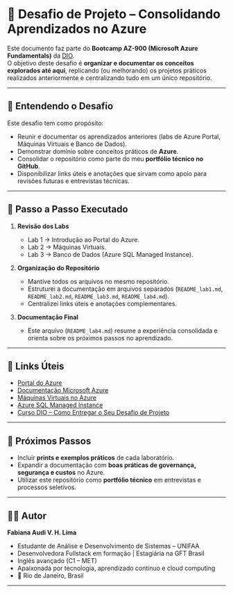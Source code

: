 # 🚀 Desafio de Projeto – Consolidando Aprendizados no Azure

Este documento faz parte do **Bootcamp AZ-900 (Microsoft Azure Fundamentals)** da [DIO](https://dio.me).  
O objetivo deste desafio é **organizar e documentar os conceitos explorados até aqui**, replicando (ou melhorando) os projetos práticos realizados anteriormente e centralizando tudo em um único repositório.

---

## 📖 Entendendo o Desafio

Este desafio tem como propósito:  

- Reunir e documentar os aprendizados anteriores (labs de Azure Portal, Máquinas Virtuais e Banco de Dados).  
- Demonstrar domínio sobre conceitos práticos de **Azure**.  
- Consolidar o repositório como parte do meu **portfólio técnico no GitHub**.  
- Disponibilizar links úteis e anotações que sirvam como apoio para revisões futuras e entrevistas técnicas.  

---

## 📝 Passo a Passo Executado

1. **Revisão dos Labs**  
   - Lab 1 → Introdução ao Portal do Azure.  
   - Lab 2 → Máquinas Virtuais.  
   - Lab 3 → Banco de Dados (Azure SQL Managed Instance).  

2. **Organização do Repositório**  
   - Mantive todos os arquivos no mesmo repositório.  
   - Estruturei a documentação em arquivos separados (`README_lab1.md`, `README_lab2.md`, `README_lab3.md`, `README_lab4.md`).  
   - Centralizei links úteis e anotações complementares.  

3. **Documentação Final**  
   - Este arquivo (`README_lab4.md`) resume a experiência consolidada e orienta sobre os próximos passos no aprendizado.  

---

## 🔗 Links Úteis

- [Portal do Azure](https://portal.azure.com)  
- [Documentação Microsoft Azure](https://learn.microsoft.com/pt-br/azure/)  
- [Máquinas Virtuais no Azure](https://learn.microsoft.com/pt-br/azure/virtual-machines/)  
- [Azure SQL Managed Instance](https://learn.microsoft.com/pt-br/azure/azure-sql/managed-instance/instance-create-quickstart)  
- [Curso DIO – Como Entregar o Seu Desafio de Projeto](https://dio.me)  

---

## 🎯 Próximos Passos

- Incluir **prints e exemplos práticos** de cada laboratório.  
- Expandir a documentação com **boas práticas de governança, segurança e custos** no Azure.  
- Utilizar este repositório como **portfólio técnico** em entrevistas e processos seletivos.  

---

## 👩‍💻 Autor

**Fabiana Audi V. H. Lima**  
- Estudante de Análise e Desenvolvimento de Sistemas – UNIFAA  
- Desenvolvedora Fullstack em formação | Estagiária na GFT Brasil  
- Inglês avançado (C1 – MET)  
- Apaixonada por tecnologia, aprendizado contínuo e cloud computing  
- 📍 Rio de Janeiro, Brasil  

---
